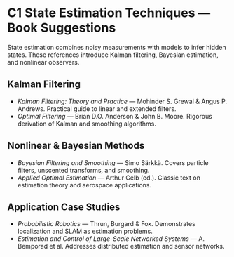 # C1 State Estimation Techniques — Book Suggestions

State estimation combines noisy measurements with models to infer hidden states. These references introduce Kalman filtering, Bayesian estimation, and nonlinear observers.

## Kalman Filtering
- *Kalman Filtering: Theory and Practice* — Mohinder S. Grewal & Angus P. Andrews. Practical guide to linear and extended filters.
- *Optimal Filtering* — Brian D.O. Anderson & John B. Moore. Rigorous derivation of Kalman and smoothing algorithms.

## Nonlinear & Bayesian Methods
- *Bayesian Filtering and Smoothing* — Simo Särkkä. Covers particle filters, unscented transforms, and smoothing.
- *Applied Optimal Estimation* — Arthur Gelb (ed.). Classic text on estimation theory and aerospace applications.

## Application Case Studies
- *Probabilistic Robotics* — Thrun, Burgard & Fox. Demonstrates localization and SLAM as estimation problems.
- *Estimation and Control of Large-Scale Networked Systems* — A. Bemporad et al. Addresses distributed estimation and sensor networks.
